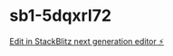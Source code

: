 # sb1-5dqxrl72

[Edit in StackBlitz next generation editor ⚡️](https://stackblitz.com/~/github.com/bags307/sb1-5dqxrl72)